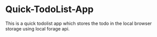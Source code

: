 # Quick-TodoList-App
This is a quick todolist app which stores the todo in the local browser storage using local forage api.
